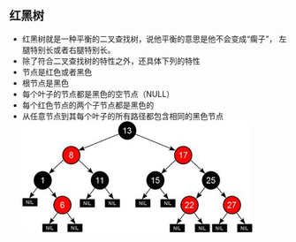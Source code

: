 ## 红黑树
* 红黑树就是一种平衡的二叉查找树，说他平衡的意思是他不会变成“瘸子”， 左腿特别长或者右腿特别长。
* 除了符合二叉查找树的特性之外，还具体下列的特性
* 节点是红色或者黑色
* 根节点是黑色
* 每个叶子的节点都是黑色的空节点（NULL）
* 每个红色节点的两个子节点都是黑色的
* 从任意节点到其每个叶子的所有路径都包含相同的黑色节点
 ![tree-1](./images/c.png)